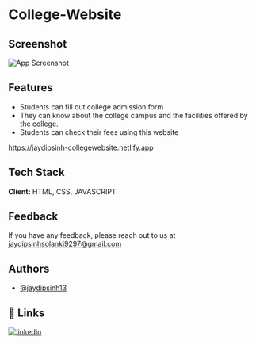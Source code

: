 # College-Website

## Screenshot

![App Screenshot](https://i.ibb.co/ngzvB02/Screenshot-121.png)


## Features

- Students can fill out college admission form
- They can know about the college campus and the facilities offered by the college.
- Students can check their fees using this website



https://jaydipsinh-collegewebsite.netlify.app
## Tech Stack

**Client:** HTML, CSS, JAVASCRIPT



## Feedback

If you have any feedback, please reach out to us at jaydipsinhsolanki9297@gmail.com


## Authors

- [@jaydipsinh13](https://www.github.com/jaydipsinh13)


## 🔗 Links
[![linkedin](https://img.shields.io/badge/linkedin-0A66C2?style=for-the-badge&logo=linkedin&logoColor=white)](https://www.linkedin.com/in/jaydipsinhsolanki/)


